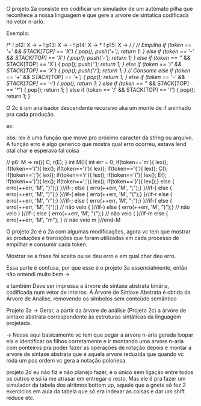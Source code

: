 

O projeto 2a consiste em codificar um simulador de um autômato pilha que reconhece a nossa linguagem e que gere a arvore de sintatica codificada no vetor n-ario.

Exemplo:

  /*
    ! p12: X → +
    ! p13: X -> -
    ! p14: X -> *
    ! p15: X -> /
  */
  // Empilha
  if (token == '+' && STACK[TOP] == 'X')
  {
    pop();
    push('+');
    return 1;
  }
  else if (token == '-' && STACK[TOP] == 'X')
  {
    pop();
    push('-');
    return 1;
  }
  else if (token == '*' && STACK[TOP] == 'X')
  {
    pop();
    push('*');
    return 1;
  }
  else if (token == '/' && STACK[TOP] == 'X')
  {
    pop();
    push('/');
    return 1;
  }
  // Consome
  else if (token == '+' && STACK[TOP] == '+')
  {
    pop();
    return 1;
  }
  else if (token == '-' && STACK[TOP] == '-')
  {
    pop();
    return 1;
  }
  else if (token == '*' && STACK[TOP] == '*')
  {
    pop();
    return 1;
  }
  else if (token == '/' && STACK[TOP] == '/')
  {
    pop();
    return 1;
  }


O 2c é um analisador descendente recursivo aka um monte de if aninhado pra cada produção.

ex:

obs: lex é uma função que move pro próximo caracter da string ou arquivo. A função erro é algo generico que mostra qual erro ocorreu, estava lend otal char e esperava tal coisa

  // p6: M → m(){ C; r(E); }
  int M(){
    int err = 0;
    if(token=='m'){ lex();
      if(token=='('){ lex();
        if(token==')'){ lex();
          if(token=='{'){ lex();
            C();
            if(token==';'){ lex();
              if(token=='r'){ lex();
                if(token=='('){ lex();
                  E();
                  if(token==')'){ lex();
                    if(token==';'){ lex();
                      if(token=='}'){ lex();}
                      else { erro(++err, 'M', "}");}
                    }//if-;
                    else { erro(++err, 'M', ";");}
                  }//if-)
                  else { erro(++err, 'M', ")");}
                }//if-(
                else { erro(++err, 'M', "(");}
              }//if-r
              else { erro(++err, 'M', "r");}
            }//if-;
            else { erro(++err, 'M', ";");}
          }//if-{
          else { erro(++err, 'M', "{");} // não veio {
        }//if-)
        else { erro(++err, 'M', ")");} // não veio )
      }//if-(
      else { erro(++err, 'M', "(");} // não veio (
    }//if-m
    else { erro(++err, 'M', "m"); } // não veio m
  }//end-M

O projeto 2c é o 2a com algumas modificações, agora vc tem que mostrar as produções e transições que foram utilizadas em cada processo de empilhar e consumir cada token.

Mostrar se a frase foi aceita ou se deu erro e em qual char deu erro.

Essa parte é confusa, por que esse é o projeto 3a essencialmente, então não entendi muito bem ->

e também Deve ser impressa a árvore de sintaxe abstrata binária,
codificada num vetor de inteiros. Á Árvore de Sintaxe
Abstrata é obtida da Árvore de Analise, removendo os
símbolos sem conteúdo semântico

Projeto 3a ->
Gerar, a partir da árvore de análise (Projeto 2c)
a árvore de sintaxe abstrata correspondente às
estruturas sintáticas da linguagem projetada.

-> Nesse aqui basicamente vc tem que pegar a arvore n-aria gerada loopar ela e identificar os  filhos corretamente e ir montando uma arvore n-aria com ponteiros pra poder fazer as operações de rotação depois e montar a arvore de sintaxe abstrata que é aquela arvore reduzida que quando vc roda um pos ordem vc gera a notação polonesa.


projeto 2d eu não fiz e não planejo fazer, é o único sem ligação entre todos os outros e só ia me atrasar em entregar o resto. Mas ele é pra fazer um simulador da tabela dos alritmos bottom up, aquele que a gnete só fez 2 exercicios em aula da tabela que só era indexar as coisas e dar um shift reduce etc.
